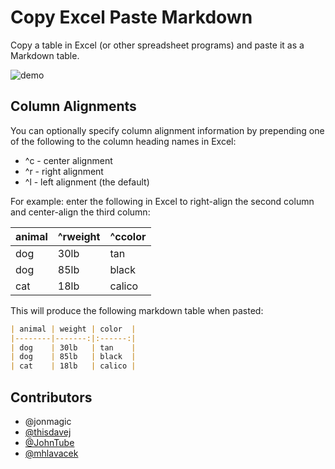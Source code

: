 # Copy Excel Paste Markdown

Copy a table in Excel (or other spreadsheet programs) and paste it as a Markdown table.

![demo](https://cl.ly/120h1K2Q1Y3H/Screen%20Recording%202016-08-31%20at%2010.31%20PM.gif)

## Column Alignments

You can optionally specify column alignment information by prepending one of the following to the column heading names in Excel:

* ^c  - center alignment
* ^r  - right alignment
* ^l   - left alignment (the default)

For example: enter the following in Excel to right-align the second column and center-align the third column:

| animal | ^rweight | ^ccolor  |
|--------|----------|----------|
| dog    | 30lb     | tan      |
| dog    | 85lb     | black    |
| cat    | 18lb     | calico   |

This will produce the following markdown table when pasted:

```markdown
| animal | weight | color  |
|--------|-------:|:------:|
| dog    | 30lb   | tan    |
| dog    | 85lb   | black  |
| cat    | 18lb   | calico |
```

## Contributors

- @jonmagic
- [@thisdavej](https://github.com/thisdavej)
- [@JohnTube](https://github.com/JohnTube)
- [@mhlavacek](https://github.com/mhlavacek)
